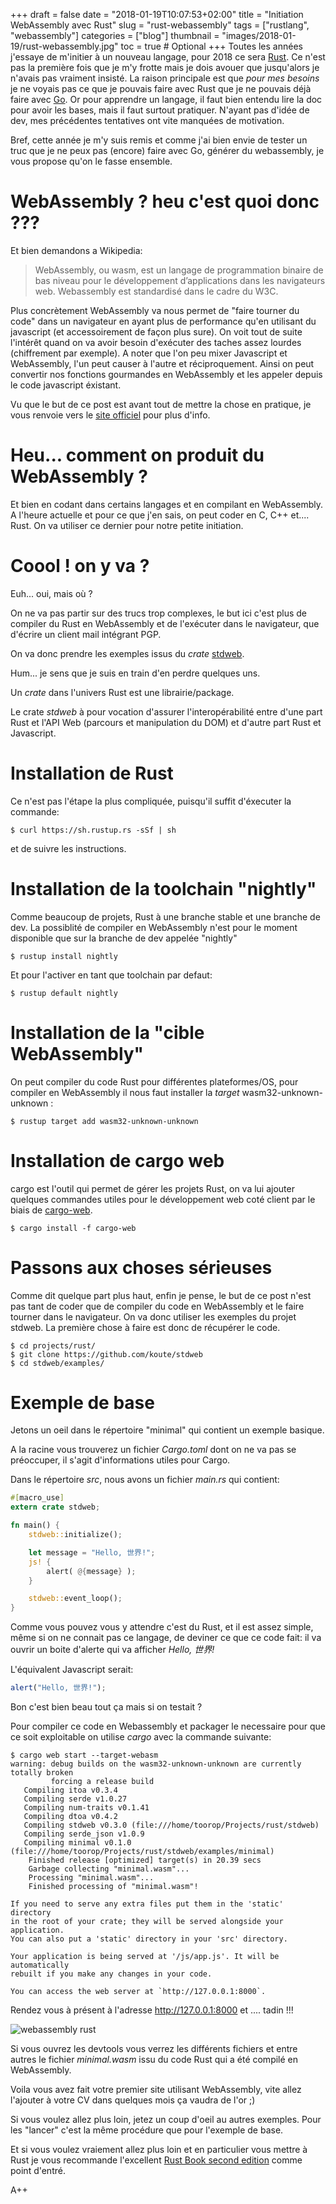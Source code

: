 +++
draft = false
date = "2018-01-19T10:07:53+02:00"
title = "Initiation WebAssembly avec Rust"
slug = "rust-webassembly"
tags = ["rustlang", "webassembly"]
categories = ["blog"]
thumbnail = "images/2018-01-19/rust-webassembly.jpg"
toc = true # Optional
+++
Toutes les années j'essaye de m'initier à un nouveau langage, pour 2018 ce sera [Rust](https://www.rust-lang.org/fr-FR/). Ce n'est pas la première fois que je m'y frotte mais je dois avouer que jusqu'alors je n'avais pas vraiment insisté. La raison principale est que *pour mes besoins* je ne voyais pas ce que je pouvais faire avec Rust que je ne pouvais déjà faire avec [Go](https://golang.org/). Or pour apprendre un langage, il faut bien entendu lire la doc pour avoir les bases, mais il faut surtout pratiquer. N'ayant pas d'idée de dev, mes précédentes tentatives ont vite manquées de motivation.

Bref, cette année je m'y suis remis et comme j'ai bien envie de tester un truc que je ne peux pas (encore) faire avec Go, générer du webassembly, je vous propose qu'on le fasse ensemble.

# WebAssembly ? heu c'est quoi donc ???

Et bien demandons a Wikipedia:

> WebAssembly, ou wasm, est un langage de programmation binaire de bas niveau pour le développement d’applications dans les navigateurs web. Webassembly est standardisé dans le cadre du W3C.

Plus concrètement WebAssembly va nous permet de "faire tourner du code" dans un navigateur en ayant plus de performance qu'en utilisant du javascript (et accessoirement de façon plus sure). On voit tout de suite l'intérêt quand on va avoir besoin d'exécuter des taches assez lourdes (chiffrement par exemple). A noter que l'on peu mixer Javascript et WebAssembly, l'un peut causer à l'autre et réciproquement. Ainsi on peut convertir nos fonctions gourmandes en WebAssembly et les appeler depuis le code javascript éxistant.


Vu que le but de ce post est avant tout de mettre la chose en pratique, je vous renvoie vers le [site officiel](http://webassembly.org/) pour plus d'info.


# Heu... comment on produit du WebAssembly ?

Et bien en codant dans certains langages et en compilant en WebAssembly. A l'heure actuelle et pour ce que j'en sais, on peut coder en C, C++ et.... Rust. On va utiliser ce dernier pour notre petite initiation.


# Coool ! on y va ?

Euh... oui, mais où ?

On ne va pas partir sur des trucs trop complexes, le but ici c'est plus de compiler du Rust en WebAssembly et de l'exécuter dans le navigateur, que d'écrire un client mail intégrant PGP.

On va donc prendre les exemples issus du *crate* [stdweb](https://github.com/koute/stdweb). 

Hum... je sens que je suis en train d'en perdre quelques uns.

Un *crate* dans l'univers Rust est une librairie/package.

Le crate *stdweb* à pour vocation d'assurer l'interopérabilité entre d'une part Rust et l'API Web (parcours et manipulation du DOM) et d'autre part Rust et Javascript. 

# Installation de Rust

Ce n'est pas l'étape la plus compliquée, puisqu'il suffit d'éxecuter la commande:

```
$ curl https://sh.rustup.rs -sSf | sh
```

et de suivre les instructions.

# Installation de la toolchain "nightly"
Comme beaucoup de projets, Rust à une branche stable et une branche de dev.
La possiblité de compiler en WebAssembly n'est pour le moment disponible que sur la branche de dev appelée "nightly"

```
$ rustup install nightly
```

Et pour l'activer en tant que toolchain par defaut:

```
$ rustup default nightly
```

# Installation de la "cible WebAssembly"
On peut compiler du code Rust pour différentes plateformes/OS, pour compiler en WebAssembly il nous faut installer la *target* wasm32-unknown-unknown :

```
$ rustup target add wasm32-unknown-unknown
```

# Installation de cargo web

cargo est l'outil qui permet de gérer les projets Rust, on va lui ajouter quelques commandes utiles pour le développement web coté client par le biais de [cargo-web](https://github.com/koute/cargo-web).

```
$ cargo install -f cargo-web
```

# Passons aux choses sérieuses

Comme dit quelque part plus haut, enfin je pense, le but de ce post n'est pas tant de coder que de compiler du code en WebAssembly et le faire tourner dans le navigateur. On va donc utiliser les exemples du projet stdweb.
La première chose à faire est donc de récupérer le code.

```
$ cd projects/rust/
$ git clone https://github.com/koute/stdweb
$ cd stdweb/examples/
```

# Exemple de base
Jetons un oeil dans le répertoire "minimal" qui contient un exemple basique.

A la racine vous trouverez un fichier *Cargo.toml* dont on ne va pas se préoccuper, il s'agit d'informations utiles pour Cargo.

Dans le répertoire *src*, nous avons un fichier *main.rs* qui contient:

```rust
#[macro_use]
extern crate stdweb;

fn main() {
    stdweb::initialize();

    let message = "Hello, 世界!";
    js! {
        alert( @{message} );
    }

    stdweb::event_loop();
}
```

Comme vous pouvez vous y attendre c'est du Rust, et il est assez simple, même si on ne connait pas ce langage, de deviner ce que ce code fait: il va ouvrir un boite d'alerte qui va afficher *Hello, 世界!*

L'équivalent Javascript serait:

```js
alert("Hello, 世界!");
```

Bon c'est bien beau tout ça mais si on testait ?

Pour compiler ce code en Webassembly et packager le necessaire pour que ce soit exploitable on utilise *cargo* avec la commande suivante:

```
$ cargo web start --target-webasm
warning: debug builds on the wasm32-unknown-unknown are currently totally broken
         forcing a release build
   Compiling itoa v0.3.4
   Compiling serde v1.0.27
   Compiling num-traits v0.1.41
   Compiling dtoa v0.4.2
   Compiling stdweb v0.3.0 (file:///home/toorop/Projects/rust/stdweb)
   Compiling serde_json v1.0.9
   Compiling minimal v0.1.0 (file:///home/toorop/Projects/rust/stdweb/examples/minimal)
    Finished release [optimized] target(s) in 20.39 secs
    Garbage collecting "minimal.wasm"...
    Processing "minimal.wasm"...
    Finished processing of "minimal.wasm"!

If you need to serve any extra files put them in the 'static' directory
in the root of your crate; they will be served alongside your application.
You can also put a 'static' directory in your 'src' directory.

Your application is being served at '/js/app.js'. It will be automatically
rebuilt if you make any changes in your code.

You can access the web server at `http://127.0.0.1:8000`.
```

Rendez vous à présent à l'adresse http://127.0.0.1:8000 et .... tadin !!!

![webassembly rust](/images/2018-01-19/capture-1.png#center)


Si vous ouvrez les devtools vous verrez les différents fichiers et entre autres le fichier *minimal.wasm* issu du code Rust qui a été compilé en WebAssembly.

Voila vous avez fait votre premier site utilisant WebAssembly, vite allez l'ajouter à votre CV dans quelques mois ça vaudra de l'or ;)

Si vous voulez allez plus loin, jetez un coup d'oeil au autres exemples. Pour les "lancer" c'est la même procédure que pour l'exemple de base.

Et si vous voulez vraiement allez plus loin et en particulier vous mettre à Rust je vous recommande l'excellent [Rust Book second edition](https://doc.rust-lang.org/book/second-edition/) comme point d'entré.

A++
